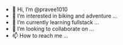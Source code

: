 - 👋 Hi, I’m @pravee1010
- 👀 I’m interested in biking and adventure ...
- 🌱 I’m currently learning fullstack ...
- 💞️ I’m looking to collaborate on ...
- 📫 How to reach me ...

<!---
pravee1010/pravee1010 is a ✨ special ✨ repository because its `README.md` (this file) appears on your GitHub profile.
You can click the Preview link to take a look at your changes.
--->
